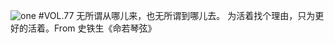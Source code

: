 ![one](http://image.wufazhuce.com/FhqV5ueebzQOwCTJp2XTsvbw6iRb)
#VOL.77
无所谓从哪儿来，也无所谓到哪儿去。 为活着找个理由，只为更好的活着。From 史铁生《命若琴弦》